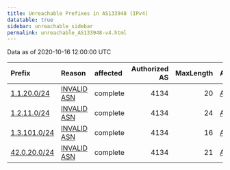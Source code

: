 ```yaml
---
title: Unreachable Prefixes in AS133948 (IPv4)
datatable: true
sidebar: unreachable_sidebar
permalink: unreachable_AS133948-v4.html
---
```


Data as of 2020-10-16 12:00:00 UTC


<div class="datatable-begin"></div>

| Prefix                                             | Reason                                                                                               | affected   |   Authorized AS |   MaxLength | Anchor                                       |   unreachable /24s |
|:---------------------------------------------------|:-----------------------------------------------------------------------------------------------------|:-----------|----------------:|------------:|:---------------------------------------------|-------------------:|
| [1.1.20.0/24](https://stat.ripe.net/1.1.20.0/24)   | [INVALID ASN](https://rpki-validator.ripe.net/announcement-preview?asn=AS133948&prefix=1.1.20.0/24)  | complete   |            4134 |          20 | [APNIC](unreachable_APNIC_RPKI_Root-v4.html) |                  1 |
| [1.2.11.0/24](https://stat.ripe.net/1.2.11.0/24)   | [INVALID ASN](https://rpki-validator.ripe.net/announcement-preview?asn=AS133948&prefix=1.2.11.0/24)  | complete   |            4134 |          24 | [APNIC](unreachable_APNIC_RPKI_Root-v4.html) |                  1 |
| [1.3.101.0/24](https://stat.ripe.net/1.3.101.0/24) | [INVALID ASN](https://rpki-validator.ripe.net/announcement-preview?asn=AS133948&prefix=1.3.101.0/24) | complete   |            4134 |          16 | [APNIC](unreachable_APNIC_RPKI_Root-v4.html) |                  1 |
| [42.0.20.0/24](https://stat.ripe.net/42.0.20.0/24) | [INVALID ASN](https://rpki-validator.ripe.net/announcement-preview?asn=AS133948&prefix=42.0.20.0/24) | complete   |            4134 |          21 | [APNIC](unreachable_APNIC_RPKI_Root-v4.html) |                  1 |

<div class="datatable-end"></div>